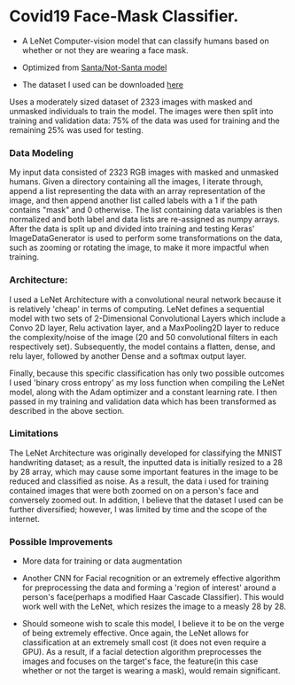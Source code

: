 # Covid19 Face-Mask Classifier. 

  -  A LeNet Computer-vision model that can classify humans based on whether or not they are wearing a face mask. 

  -  Optimized from [Santa/Not-Santa model](https://www.pyimagesearch.com/2017/12/11/image-classification-with-keras-and-deep-learning/)
  - The dataset I used can be downloaded [here](https://drive.google.com/drive/folders/1zM1kcA2yymbviMsLTWk2njXKrFfh8YzI?usp=sharing)

  

Uses a moderately sized dataset of  2323 images with masked and unmasked individuals to train the model. The images were then split into training and validation data: 75% of the data was used for training and the remaining 25% was used for testing.



### Data Modeling

My input data consisted of 2323 RGB images with masked and unmasked humans. Given a directory containing all the images, I iterate through, append a list representing the data with an array representation of the image, and then append another list called labels with a 1 if the path contains "mask" and 0 otherwise. The list containing data variables is then normalized and both label and data lists are re-assigned as numpy arrays. After the data is split up and divided into training and testing  Keras' ImageDataGenerator is used to perform some transformations on the data, such as zooming or rotating the image,  to make it more impactful when training.




### Architecture:

I used a LeNet Architecture with a convolutional neural network because it is relatively 'cheap' in terms of computing. LeNet defines a sequential model with two sets of 2-Dimensional Convolutional Layers which include a Convo 2D layer, Relu activation layer, and a MaxPooling2D layer to reduce the complexity/noise of the image (20 and 50 convolutional filters in each respectively set). Subsequently, the model contains a flatten, dense, and relu layer, followed by another Dense and a softmax output layer.  

Finally, because this specific classification has only two possible outcomes I used 'binary cross entropy' as my loss function when compiling the LeNet model, along with the Adam optimizer and a constant learning rate. I then passed in my training and validation data which has been transformed as described in the above section.



### Limitations

The LeNet Architecture was originally developed for classifying the MNIST handwriting dataset; as a result, the inputted data is initially resized to a 28 by 28 array, which may cause some important features in the image to be reduced and classified as noise. As a result, the data i used for training contained images that were both zoomed on on a person's face and conversely zoomed out. In addition, I believe that the dataset I used can be further diversified; however, I was limited by time and the scope of the internet. 



### Possible Improvements

 -  More data for training or data augmentation

 -  Another CNN for Facial recognition or an extremely effective algorithm for preprocessing the data and forming a 'region of interest' around a person's face(perhaps a modified Haar Cascade Classifier). This would work well with the LeNet, which resizes the image to a measly 28 by 28.

 -  Should someone wish to scale this model, I believe it to be on the verge of being extremely effective. Once again, the LeNet allows for classification at an extremely small cost (it does not even require a GPU). As a result, if a facial detection algorithm preprocesses the images and focuses on the target's face, the feature(in this case whether or not the target is wearing a mask), would remain significant.



